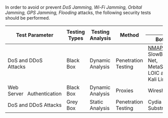 In order to avoid or prevent *DoS Jamming, Wi-Fi Jamming, Orbital Jamming, GPS Jamming, Flooding* attacks, the following security tests should be performed.



<table class="tg">
<thead>
  <tr>
    <th class="tg-amwm" rowspan="2">Test Parameter</th>
    <th class="tg-amwm" rowspan="2">Testing <br>Types</th>
    <th class="tg-amwm" rowspan="2">Testing Analysis</th>
    <th class="tg-amwm" rowspan="2">Method</th>
    <th class="tg-amwm" colspan="3">Tools</th>
  </tr>
  <tr>
    <th class="tg-amwm">Both</th>
    <th class="tg-amwm">Android</th>
    <th class="tg-amwm">iOS</th>
  </tr>
</thead>
<tbody>
  <tr>
    <td class="tg-0lax">DoS and DDoS <br>Attacks</td>
    <td class="tg-0lax">Black Box</td>
    <td class="tg-0lax">Dynamic Analysis</td>
    <td class="tg-0lax">Penetration Testing</td>
    <td class="tg-0lax"><a href="https://nmap.org/book/man.html">NMAP</a>, SlowBot Net, MetaSploit,  <br> LOIC and Kali Linux</td>
    <td class="tg-0lax"></td>
    <td class="tg-0lax"></td>
  </tr>
  <tr>
    <td class="tg-0lax">Web Server&nbsp;&nbsp;&nbsp;Authentication</td>
    <td class="tg-0lax">Black Box</td>
    <td class="tg-0lax">Dynamic Analysis</td>
    <td class="tg-0lax">Proxies</td>
    <td class="tg-0lax">Wireshark</td>
    <td class="tg-0lax">tPacketCapturepro</td>
    <td class="tg-0lax"></td>
  </tr>
  <tr>
    <td class="tg-0lax">DoS and DDoS Attacks</td>
    <td class="tg-0lax">Grey Box</td>
    <td class="tg-0lax">Static Analysis </td>
    <td class="tg-0lax">Penetration Testing</td>
    <td class="tg-0lax">Cydia Substrate</td>
    <td class="tg-0lax"></td>
    <td class="tg-0lax">Cycript</td>
  </tr>
</tbody>
</table>

